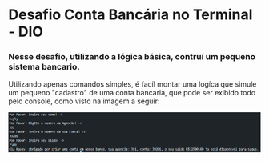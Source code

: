# Desafio Conta Bancária no Terminal - DIO

### Nesse desafio, utilizando a lógica básica, contruí um pequeno sistema bancario.

Utilizando apenas comandos simples, é facíl montar uma logíca que simule um pequeno "cadastro" de uma conta bancaria, que pode ser exibido todo pelo console, como visto na imagem a seguir:

![Alt text](image.png)
